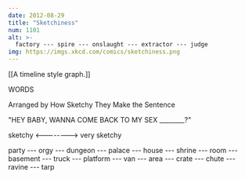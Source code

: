 ```yaml
---
date: 2012-08-29
title: "Sketchiness"
num: 1101
alt: >-
  factory --- spire --- onslaught --- extractor --- judge
img: https://imgs.xkcd.com/comics/sketchiness.png
---
```

[[A timeline style graph.]]

WORDS

Arranged by How Sketchy They Make the Sentence

"HEY BABY, WANNA COME BACK TO MY SEX ________?"

sketchy <--------> very sketchy

party --- orgy --- dungeon --- palace --- house --- shrine --- room --- basement --- truck --- platform --- van --- area --- crate --- chute --- ravine --- tarp

